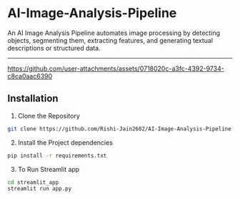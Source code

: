 # AI-Image-Analysis-Pipeline
 An AI Image Analysis Pipeline automates image processing by detecting objects, segmenting them, extracting features, and generating textual descriptions or structured data.
*****


https://github.com/user-attachments/assets/0718020c-a3fc-4392-9734-c8ca0aac6390


## Installation
1. Clone the Repository
``` bash
git clone https://github.com/Rishi-Jain2602/AI-Image-Analysis-Pipeline.git
```
2. Install the Project dependencies
```bash
pip install -r requirements.txt
```
3. To Run Streamlit app
```bash
cd streamlit_app
streamlit run app.py
```

